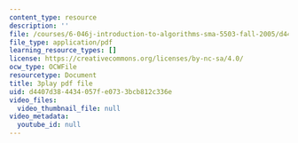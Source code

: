 ```yaml
---
content_type: resource
description: ''
file: /courses/6-046j-introduction-to-algorithms-sma-5503-fall-2005/d4407d384434057fe0733bcb812c336e_Ttezuzs39nk.pdf
file_type: application/pdf
learning_resource_types: []
license: https://creativecommons.org/licenses/by-nc-sa/4.0/
ocw_type: OCWFile
resourcetype: Document
title: 3play pdf file
uid: d4407d38-4434-057f-e073-3bcb812c336e
video_files:
  video_thumbnail_file: null
video_metadata:
  youtube_id: null
---
```

